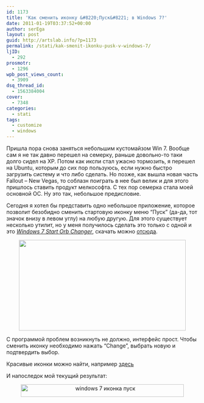 ```yaml
---
id: 1173
title: 'Как сменить иконку &#8220;Пуск&#8221; в Windows 7?'
date: 2011-01-19T03:37:52+00:00
author: serEga
layout: post
guid: http://artslab.info/?p=1173
permalink: /stati/kak-smenit-ikonku-pusk-v-windows-7/
ljID:
  - 292
prosmotr:
  - 1296
wpb_post_views_count:
  - 3909
dsq_thread_id:
  - 1563384004
cover:
  - 7348
categories:
  - stati
tags:
  - customize
  - windows
---
```

Пришла пора снова заняться небольшим кустомайзом Win 7. Вообще сам я не так давно перешел на семерку, раньше довольно-то таки долго сидел на XP. Потом как икспи стал ужасно тормозить, я перешел на Ubuntu, которым до сих пор пользуюсь, если нужно быстро загрузить систему и что либо сделать. Но позже, как вышла новая часть Fallout &#8211; New Vegas, то соблазн поиграть в нее был велик и для этого пришлось ставить продукт мелкософта. С тех пор семерка стала моей основной ОС. Ну это так, небольшое предисловие.

Сегодня я хотел бы представить одно небольшое приложение, которое позволит безобидно сменить стартовую иконку меню &#8220;Пуск&#8221; (да-да, тот значок внизу в левом углу) на любую другую. Для этого существует несколько утилит, но у меня получилось сделать это только c одной и это _[Windows 7 Start Orb Changer](http://www.door2windows.com/windows-7-start-button-changer-change-your-windows-7-start-button-with-one-click/)_, скачать можно [отсюда](http://www.door2windows.com/wp-content/fdown/Windows%207%20Start%20Orb%20Changer.zip).

<center>
  <a href="{{site.img_cdn}}/windows_7_start_orb_changer.png"><img src="{{site.img_cdn}}/windows_7_start_orb_changer.png" alt="" title="windows_7_start_orb_changer" width="438" height="238" class="alignnone size-full wp-image-1174" /></a>
</center>

С программой проблем возникнуть не должно, интерфейс прост. Чтобы сменить иконку необходимо нажать &#8220;Change&#8221;, выбрать новую и подтвердить выбор.

Красивые иконки можно найти, например [здесь](http://browse.deviantart.com/customization/skins/windows7/startorbs/)

И напоследок мой текущий результат:

<center>
  <a href="{{site.img_cdn}}/win_orb.jpg"><img src="{{site.img_cdn}}/win_orb.jpg" alt="windows 7 иконка пуск" title="win_orb" width="428" height="33" class="alignnone size-full wp-image-1175" srcset="{{site.img_cdn}}/win_orb.jpg 428w, {{site.img_cdn}}/win_orb-300x23.jpg 300w" sizes="(max-width: 428px) 100vw, 428px" /></a>
</center>
